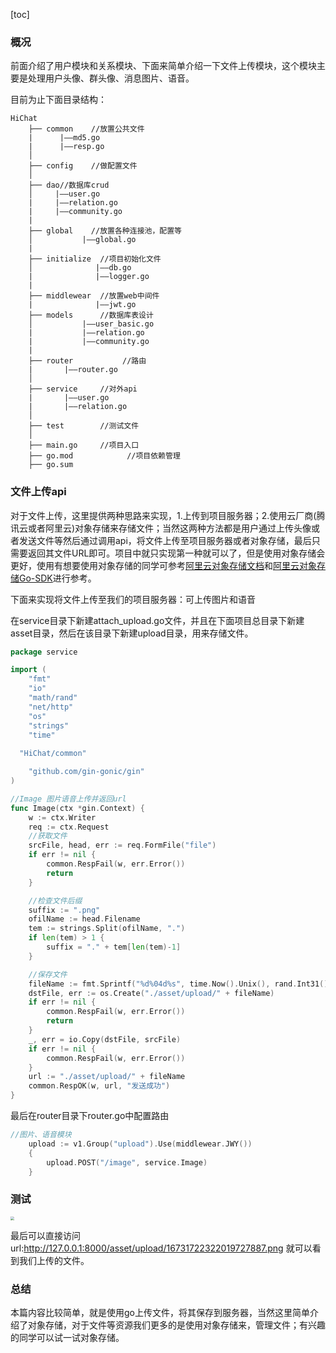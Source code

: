 [toc]

### 概况

前面介绍了用户模块和关系模块、下面来简单介绍一下文件上传模块，这个模块主要是处理用户头像、群头像、消息图片、语音。

目前为止下面目录结构：

```
HiChat   
    ├── common    //放置公共文件
    |      |——md5.go
    |      |——resp.go
    │  
    ├── config    //做配置文件
    │  
    ├── dao//数据库crud
    │     |——user.go
    |     |——relation.go
    |     |——community.go
    |
    ├── global    //放置各种连接池，配置等
    │           |——global.go
    |
    ├── initialize  //项目初始化文件
    │              |——db.go
    |              |——logger.go
    |
    ├── middlewear  //放置web中间件
    |              |——jwt.go
    ├── models      //数据库表设计
    │           |——user_basic.go
    |           |——relation.go
    |           |——community.go
    |
    ├── router           //路由
    |       |——router.go
    │   
    ├── service     //对外api
    |       |——user.go
    |       |——relation.go
    │   
    ├── test        //测试文件
    │  
    ├── main.go     //项目入口
    ├── go.mod            //项目依赖管理
    ├── go.sum
```



### 文件上传api

对于文件上传，这里提供两种思路来实现，1.上传到项目服务器；2.使用云厂商(腾讯云或者阿里云)对象存储来存储文件；当然这两种方法都是用户通过上传头像或者发送文件等然后通过调用api，将文件上传至项目服务器或者对象存储，最后只需要返回其文件URL即可。项目中就只实现第一种就可以了，但是使用对象存储会更好，使用有想要使用对象存储的同学可参考[阿里云对象存储文档](https://help.aliyun.com/product/31815.html?spm=5176.8465980.help.dexternal.4e701450EIOet8&scm=20140722.S_help%40%40%E6%96%87%E6%A1%A3%40%4031815.S_hot%2Bos0.ID_31815-RL_oss%E6%96%87%E6%A1%A3%E8%AF%B4%E6%98%8E%E9%97%AE%E9%A2%98-LOC_consoleUNDhelp-OR_ser-V_2-P0_0)和[阿里云对象存储Go-SDK](https://help.aliyun.com/document_detail/475446.html?spm=a2c4g.11186623.0.0.6d5c3e063d43o8)进行参考。

下面来实现将文件上传至我们的项目服务器：可上传图片和语音

在service目录下新建attach_upload.go文件，并且在下面项目总目录下新建asset目录，然后在该目录下新建upload目录，用来存储文件。

```go
package service

import (
	"fmt"
	"io"
	"math/rand"
	"net/http"
	"os"
	"strings"
	"time"
  
  "HiChat/common"

	"github.com/gin-gonic/gin"
)

//Image 图片语音上传并返回url
func Image(ctx *gin.Context) {
	w := ctx.Writer
	req := ctx.Request
	//获取文件
	srcFile, head, err := req.FormFile("file")
	if err != nil {
		common.RespFail(w, err.Error())
		return
	}

	//检查文件后缀
	suffix := ".png"
	ofilName := head.Filename
	tem := strings.Split(ofilName, ".")
	if len(tem) > 1 {
		suffix = "." + tem[len(tem)-1]
	}

	//保存文件
	fileName := fmt.Sprintf("%d%04d%s", time.Now().Unix(), rand.Int31(), suffix)
	dstFile, err := os.Create("./asset/upload/" + fileName)
	if err != nil {
		common.RespFail(w, err.Error())
		return
	}
	_, err = io.Copy(dstFile, srcFile)
	if err != nil {
		common.RespFail(w, err.Error())
	}
	url := "./asset/upload/" + fileName
	common.RespOK(w, url, "发送成功")
}
```

最后在router目录下router.go中配置路由

```go
//图片、语音模块
	upload := v1.Group("upload").Use(middlewear.JWY())
	{
		upload.POST("/image", service.Image)
	}
```



### 测试

<img src="https://blogfiles-iceymoss.oss-cn-hangzhou.aliyuncs.com/blogs/%E6%88%AA%E5%B1%8F2023-01-08%20%E4%B8%8B%E5%8D%886.04.00.png" style="zoom:40%;" />

最后可以直接访问url:http://127.0.0.1:8000/asset/upload/16731722322019727887.png 就可以看到我们上传的文件。

### 总结

本篇内容比较简单，就是使用go上传文件，将其保存到服务器，当然这里简单介绍了对象存储，对于文件等资源我们更多的是使用对象存储来，管理文件；有兴趣的同学可以试一试对象存储。

